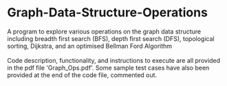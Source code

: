 # Graph-Data-Structure-Operations
A program to explore various operations on the graph data structure including breadth first search (BFS), depth first search (DFS), topological sorting, Dijkstra, and an optimised Bellman Ford Algorithm <br><br>
Code description, functionality, and instructions to execute are all provided in the pdf file 'Graph_Ops.pdf'. Some sample test cases have also been provided at the end of the code file, commented out.
